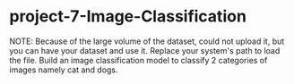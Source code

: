 # project-7-Image-Classification
NOTE: Because of the large volume of the dataset, could not upload it, but you can have your dataset and use it. Replace your system's path to load the file.
Build an image classification model to classify 2 categories of images namely cat and dogs.
